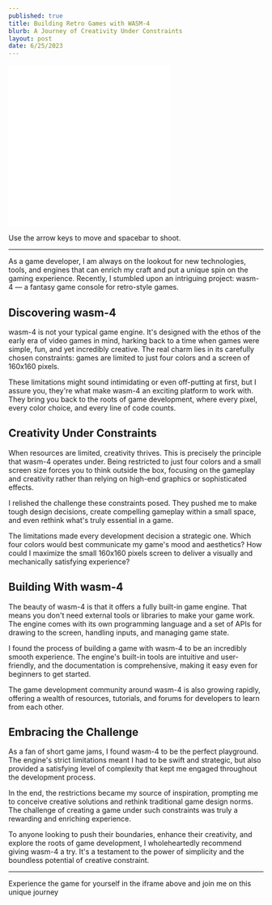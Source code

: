 ```yaml
---
published: true
title: Building Retro Games with WASM-4
blurb: A Journey of Creativity Under Constraints
layout: post
date: 6/25/2023
---
```


<iframe width="320" height="320" src="/shooter.html" title="Retro Shooter" frameborder="0" allow="accelerometer; autoplay; clipboard-write; encrypted-media; gyroscope; picture-in-picture" allowfullscreen></iframe>

Use the arrow keys to move and spacebar to shoot.

---

As a game developer, I am always on the lookout for new technologies, tools, and engines that can enrich my craft and put a unique spin on the gaming experience. Recently, I stumbled upon an intriguing project: wasm-4 — a fantasy game console for retro-style games.

## Discovering wasm-4

wasm-4 is not your typical game engine. It's designed with the ethos of the early era of video games in mind, harking back to a time when games were simple, fun, and yet incredibly creative. The real charm lies in its carefully chosen constraints: games are limited to just four colors and a screen of 160x160 pixels.

These limitations might sound intimidating or even off-putting at first, but I assure you, they're what make wasm-4 an exciting platform to work with. They bring you back to the roots of game development, where every pixel, every color choice, and every line of code counts.

## Creativity Under Constraints

When resources are limited, creativity thrives. This is precisely the principle that wasm-4 operates under. Being restricted to just four colors and a small screen size forces you to think outside the box, focusing on the gameplay and creativity rather than relying on high-end graphics or sophisticated effects.

I relished the challenge these constraints posed. They pushed me to make tough design decisions, create compelling gameplay within a small space, and even rethink what's truly essential in a game.

The limitations made every development decision a strategic one. Which four colors would best communicate my game's mood and aesthetics? How could I maximize the small 160x160 pixels screen to deliver a visually and mechanically satisfying experience?

## Building With wasm-4

The beauty of wasm-4 is that it offers a fully built-in game engine. That means you don't need external tools or libraries to make your game work. The engine comes with its own programming language and a set of APIs for drawing to the screen, handling inputs, and managing game state.

I found the process of building a game with wasm-4 to be an incredibly smooth experience. The engine's built-in tools are intuitive and user-friendly, and the documentation is comprehensive, making it easy even for beginners to get started.

The game development community around wasm-4 is also growing rapidly, offering a wealth of resources, tutorials, and forums for developers to learn from each other.

## Embracing the Challenge

As a fan of short game jams, I found wasm-4 to be the perfect playground. The engine's strict limitations meant I had to be swift and strategic, but also provided a satisfying level of complexity that kept me engaged throughout the development process.

In the end, the restrictions became my source of inspiration, prompting me to conceive creative solutions and rethink traditional game design norms. The challenge of creating a game under such constraints was truly a rewarding and enriching experience.

To anyone looking to push their boundaries, enhance their creativity, and explore the roots of game development, I wholeheartedly recommend giving wasm-4 a try. It's a testament to the power of simplicity and the boundless potential of creative constraint.

---

Experience the game for yourself in the iframe above and join me on this unique journey
